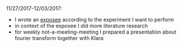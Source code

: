 
11/27/2017-12/03/2017:

- I wrote an [exposee](https://github.com/weissbe92/MSc_thesis_BenediktWeiss/blob/master/open%20lab%20notebook/exposee.md) according to the experiment I want to perform
- in context of the exposee I did more literature research
- for weekly not-a-meeting-meeting I prepared a presentation about fourier transform together with Klara
